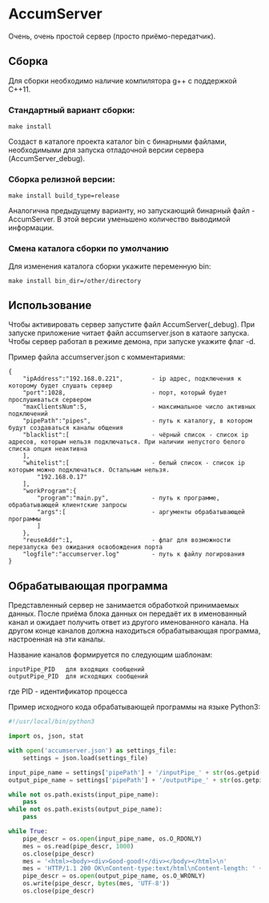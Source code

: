 # AccumServer

Очень, очень простой сервер (просто приёмо-передатчик).

## Сборка

Для сборки необходимо наличие компилятора g++ с поддержкой C++11.

### Стандартный вариант сборки:

```
make install
```

Создаст в каталоге проекта каталог bin с бинарными файлами, необходимыми для запуска отладочной версии сервера (AccumServer_debug).

### Сборка релизной версии:

```
make install build_type=release
```

Аналогична предыдущему варианту, но запускающий бинарный файл - AccumServer. В этой версии уменьшено количество выводимой информации.

### Смена каталога сборки по умолчанию

Для изменения каталога сборки укажите переменную bin:
```
make install bin_dir=/other/directory
```

## Использование

Чтобы активировать сервер запустите файл AccumServer(_debug). При запуске приложение читает файл accumserver.json в катаоге запуска.
Чтобы сервер работал в режиме демона, при запуске укажите флаг -d.

Пример файла accumserver.json с комментариями:

```
{
	"ipAddress":"192.168.0.221",		- ip адрес, подключения к которому будет слушать сервер
	"port":1028,						- порт, который будет прослушиваться сервером
	"maxClientsNum":5,					- максимальное число активных подключений
	"pipePath":"pipes",					- путь к каталогу, в котором будут создаваться каналы общения
	"blacklist":[						- чёрный список - список ip адресов, которым нельзя подключаться. При наличии непустого белого списка опция неактивна
	],
	"whitelist":[						- белый список - список ip которым можно подключаться. Остальным нельзя.
		"192.168.0.17"
	],
	"workProgram":{
		"program":"main.py",			- путь к программе, обрабатывающей клиентские запросы
		"args":[						- аргументы обрабатывающей программы
		]
	},
	"reuseAddr":1,						- флаг для возможности перезапуска без ожидания освобождения порта
	"logfile":"accumserver.log"			- путь к файлу логирования
}
```

## Обрабатывающая программа

Представленный сервер не занимается обработкой принимаемых данных. После приёма блока данных он передаёт их в именованный канал и ожидает получить ответ из другого именованного канала. На другом конце каналов должна находиться обрабатывающая программа, настроенная на эти каналы.

Название каналов формируется по следующим шаблонам:
```
inputPipe_PID	для входящих сообщений
outputPipe_PID	для исходящих сообщений
```
где PID - идентификатор процесса

Пример исходного кода обрабатывающей программы на языке Python3:

```python
#!/usr/local/bin/python3

import os, json, stat

with open('accumserver.json') as settings_file:
	settings = json.load(settings_file)

input_pipe_name = settings['pipePath'] + '/inputPipe_' + str(os.getpid())
output_pipe_name = settings['pipePath'] + '/outputPipe_' + str(os.getpid())

while not os.path.exists(input_pipe_name):
	pass
while not os.path.exists(output_pipe_name):
	pass

while True:
	pipe_descr = os.open(input_pipe_name, os.O_RDONLY)
	mes = os.read(pipe_descr, 1000)
	os.close(pipe_descr)
	mes = '<html><body><div>Good-good!</div></body></html>\n'
	mes = 'HTTP/1.1 200 OK\nContent-type:text/html\nContent-length: ' + str(len(mes)) + '\r\n\r\n' + str(mes)
	pipe_descr = os.open(output_pipe_name, os.O_WRONLY)
	os.write(pipe_descr, bytes(mes, 'UTF-8'))
	os.close(pipe_descr)
```
